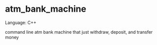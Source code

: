 atm_bank_machine
================
Language: C++

command line atm bank machine that just withdraw, deposit, and transfer money
